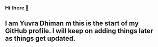 ### Hi there 👋

## I am Yuvra Dhiman m this is the start of my GitHub profile. I will keep on adding things later as things get updated.
